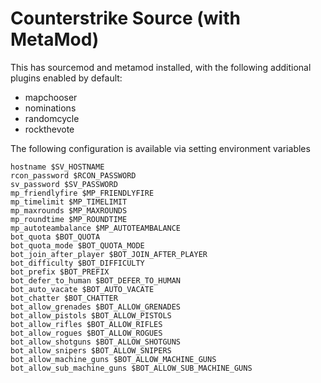 # Counterstrike Source (with MetaMod)

This has sourcemod and metamod installed, with the following additional plugins enabled by default:

* mapchooser
* nominations
* randomcycle
* rockthevote

The following configuration is available via setting environment variables

```
hostname $SV_HOSTNAME
rcon_password $RCON_PASSWORD
sv_password $SV_PASSWORD
mp_friendlyfire $MP_FRIENDLYFIRE
mp_timelimit $MP_TIMELIMIT
mp_maxrounds $MP_MAXROUNDS
mp_roundtime $MP_ROUNDTIME
mp_autoteambalance $MP_AUTOTEAMBALANCE
bot_quota $BOT_QUOTA
bot_quota_mode $BOT_QUOTA_MODE
bot_join_after_player $BOT_JOIN_AFTER_PLAYER
bot_difficulty $BOT_DIFFICULTY
bot_prefix $BOT_PREFIX
bot_defer_to_human $BOT_DEFER_TO_HUMAN
bot_auto_vacate $BOT_AUTO_VACATE
bot_chatter $BOT_CHATTER
bot_allow_grenades $BOT_ALLOW_GRENADES
bot_allow_pistols $BOT_ALLOW_PISTOLS
bot_allow_rifles $BOT_ALLOW_RIFLES
bot_allow_rogues $BOT_ALLOW_ROGUES
bot_allow_shotguns $BOT_ALLOW_SHOTGUNS
bot_allow_snipers $BOT_ALLOW_SNIPERS
bot_allow_machine_guns $BOT_ALLOW_MACHINE_GUNS
bot_allow_sub_machine_guns $BOT_ALLOW_SUB_MACHINE_GUNS
```
